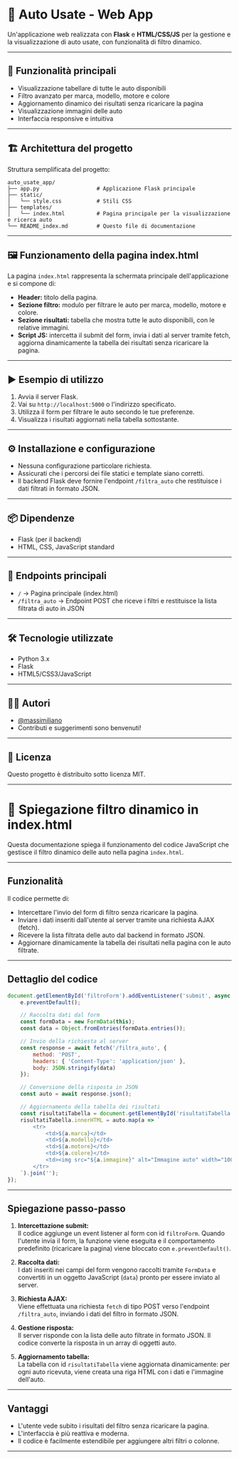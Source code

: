 # 🚗 Auto Usate - Web App

Un'applicazione web realizzata con **Flask** e **HTML/CSS/JS** per la gestione e la visualizzazione di auto usate, con funzionalità di filtro dinamico.

---

## 🚀 Funzionalità principali

- Visualizzazione tabellare di tutte le auto disponibili
- Filtro avanzato per marca, modello, motore e colore
- Aggiornamento dinamico dei risultati senza ricaricare la pagina
- Visualizzazione immagini delle auto
- Interfaccia responsive e intuitiva

---

## 🏗 Architettura del progetto

Struttura semplificata del progetto:

```
auto_usate_app/
├── app.py                  # Applicazione Flask principale
├── static/
│   └── style.css           # Stili CSS
├── templates/
│   └── index.html          # Pagina principale per la visualizzazione e ricerca auto
└── README_index.md         # Questo file di documentazione
```

---

## 🖼 Funzionamento della pagina index.html

La pagina `index.html` rappresenta la schermata principale dell'applicazione e si compone di:

- **Header:** titolo della pagina.
- **Sezione filtro:** modulo per filtrare le auto per marca, modello, motore e colore.
- **Sezione risultati:** tabella che mostra tutte le auto disponibili, con le relative immagini.
- **Script JS:** intercetta il submit del form, invia i dati al server tramite fetch, aggiorna dinamicamente la tabella dei risultati senza ricaricare la pagina.

---

## ▶️ Esempio di utilizzo

1. Avvia il server Flask.
2. Vai su `http://localhost:5000` o l'indirizzo specificato.
3. Utilizza il form per filtrare le auto secondo le tue preferenze.
4. Visualizza i risultati aggiornati nella tabella sottostante.

---

## ⚙️ Installazione e configurazione

- Nessuna configurazione particolare richiesta.
- Assicurati che i percorsi dei file statici e template siano corretti.
- Il backend Flask deve fornire l'endpoint `/filtra_auto` che restituisce i dati filtrati in formato JSON.

---

## 📦 Dipendenze

- Flask (per il backend)
- HTML, CSS, JavaScript standard

---

## 🔗 Endpoints principali

- `/` → Pagina principale (index.html)
- `/filtra_auto` → Endpoint POST che riceve i filtri e restituisce la lista filtrata di auto in JSON

---

## 🛠 Tecnologie utilizzate

- Python 3.x
- Flask
- HTML5/CSS3/JavaScript

---

## 👨‍💻 Autori

- [@massimiliano](https://github.com/massimiliano)  
- Contributi e suggerimenti sono benvenuti!

---

## 📄 Licenza

Questo progetto è distribuito sotto licenza MIT.

---

# 📄 Spiegazione filtro dinamico in index.html

Questa documentazione spiega il funzionamento del codice JavaScript che gestisce il filtro dinamico delle auto nella pagina `index.html`.

---

## Funzionalità

Il codice permette di:
- Intercettare l'invio del form di filtro senza ricaricare la pagina.
- Inviare i dati inseriti dall'utente al server tramite una richiesta AJAX (fetch).
- Ricevere la lista filtrata delle auto dal backend in formato JSON.
- Aggiornare dinamicamente la tabella dei risultati nella pagina con le auto filtrate.

---

## Dettaglio del codice

```javascript
document.getElementById('filtroForm').addEventListener('submit', async function(e) {
    e.preventDefault();

    // Raccolta dati dal form
    const formData = new FormData(this);
    const data = Object.fromEntries(formData.entries());

    // Invio della richiesta al server
    const response = await fetch('/filtra_auto', {
        method: 'POST',
        headers: { 'Content-Type': 'application/json' },
        body: JSON.stringify(data)
    });

    // Conversione della risposta in JSON
    const auto = await response.json();

    // Aggiornamento della tabella dei risultati
    const risultatiTabella = document.getElementById('risultatiTabella');
    risultatiTabella.innerHTML = auto.map(a => `
        <tr>
            <td>${a.marca}</td>
            <td>${a.modello}</td>
            <td>${a.motore}</td>
            <td>${a.colore}</td>
            <td><img src="${a.immagine}" alt="Immagine auto" width="100"></td>
        </tr>
    `).join('');
});
```

---

## Spiegazione passo-passo

1. **Intercettazione submit:**  
   Il codice aggiunge un event listener al form con id `filtroForm`. Quando l'utente invia il form, la funzione viene eseguita e il comportamento predefinito (ricaricare la pagina) viene bloccato con `e.preventDefault()`.

2. **Raccolta dati:**  
   I dati inseriti nei campi del form vengono raccolti tramite `FormData` e convertiti in un oggetto JavaScript (`data`) pronto per essere inviato al server.

3. **Richiesta AJAX:**  
   Viene effettuata una richiesta `fetch` di tipo POST verso l'endpoint `/filtra_auto`, inviando i dati del filtro in formato JSON.

4. **Gestione risposta:**  
   Il server risponde con la lista delle auto filtrate in formato JSON. Il codice converte la risposta in un array di oggetti auto.

5. **Aggiornamento tabella:**  
   La tabella con id `risultatiTabella` viene aggiornata dinamicamente: per ogni auto ricevuta, viene creata una riga HTML con i dati e l'immagine dell'auto.

---

## Vantaggi

- L'utente vede subito i risultati del filtro senza ricaricare la pagina.
- L'interfaccia è più reattiva e moderna.
- Il codice è facilmente estendibile per aggiungere altri filtri o colonne.

---
